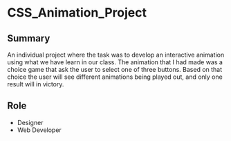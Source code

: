 # CSS_Animation_Project

## Summary
An individual project where the task was to develop an interactive animation using what we have learn in our class. The animation that I had made was a choice game that ask the user to select one of three buttons. Based on that choice the user will see different animations being played out, and only one result will in victory.

## Role
- Designer
- Web Developer
